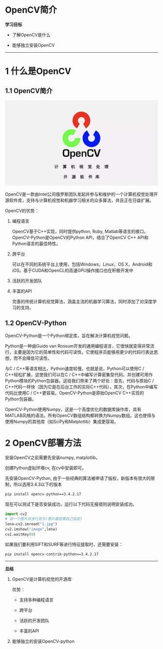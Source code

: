 # OpenCV简介

**学习目标**

- 了解OpenCV是什么

- 能够独立安装OpenCV

---

# 1 什么是OpenCV

## 1.1 OpenCV简介

![Snipaste_2019-09-23_16-41-04](assets/Snipaste_2019-09-23_16-41-04.png)

OpenCV是一款由Intel公司俄罗斯团队发起并参与和维护的一个计算机视觉处理开源软件库，支持与计算机视觉和机器学习相关的众多算法，并且正在日益扩展。

OpenCV的优势：

1. 编程语言

   OpenCV基于C++实现，同时提供python, Ruby, Matlab等语言的接口。OpenCV-Python是OpenCV的Python API，结合了OpenCV C++ API和Python语言的最佳特性。

2. 跨平台

   可以在不同的系统平台上使用，包括Windows，Linux，OS X，Android和iOS。基于CUDA和OpenCL的高速GPU操作接口也在积极开发中

3. 活跃的开发团队

4. 丰富的API

   完善的传统计算机视觉算法，涵盖主流的机器学习算法，同时添加了对深度学习的支持。

## 1.2 OpenCV-Python

OpenCV-Python是一个Python绑定库，旨在解决计算机视觉问题。

Python是一种由Guido van Rossum开发的通用编程语言，它很快就变得非常流行，主要是因为它的简单性和代码可读性。它使程序员能够用更少的代码行表达思想，而不会降低可读性。

与C / C++等语言相比，Python速度较慢。也就是说，Python可以使用C / C++轻松扩展，这使我们可以在C / C++中编写计算密集型代码，并创建可用作Python模块的Python包装器。这给我们带来了两个好处：首先，代码与原始C / C++代码一样快（因为它是在后台工作的实际C++代码），其次，在Python中编写代码比使用C / C++更容易。OpenCV-Python是原始OpenCV C++实现的Python包装器。

OpenCV-Python使用Numpy，这是一个高度优化的数据库操作库，具有MATLAB风格的语法。所有OpenCV数组结构都转换为Numpy数组。这也使得与使用Numpy的其他库（如SciPy和Matplotlib）集成更容易。

# 2 OpenCV部署方法

安装OpenCV之前需要先安装numpy, matplotlib。

创建Python虚拟环境cv, 在cv中安装即可。

先安装OpenCV-Python, 由于一些经典的算法被申请了版权，新版本有很大的限制，所以选用3.4.3以下的版本

```bash
pip install opencv-python==3.4.2.17
```

现在可以测试下是否安装成功，运行以下代码无报错则说明安装成功。

```python
import cv2
# 读一个图片并进行显示(图片路径需自己指定)
lena=cv2.imread("1.jpg")
cv2.imshow("image",lena)
cv2.waitKey(0)
```

如果我们要利用SIFT和SURF等进行特征提取时，还需要安装：

```bash
pip install opencv-contrib-python==3.4.2.17
```

---

**总结**

1. OpenCV是计算机视觉的开源库

   优势：

   - 支持多种编程语言

   - 跨平台

   - 活跃的开发团队

   - 丰富的API

2. 能够独立的安装OpenCV-python

